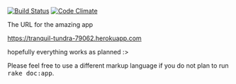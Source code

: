 [![Build Status](https://travis-ci.org/zamizmi/wadror2017.png)](https://travis-ci.org/zamizmi/wadror2017)
[![Code Climate](https://codeclimate.com/github/zamizmi/wadror2017.png)](https://codeclimate.com/github/zamizmi/wadror2017)

The URL for the amazing app

https://tranquil-tundra-79062.herokuapp.com

hopefully everything works as planned :>


Please feel free to use a different markup language if you do not plan to run
<tt>rake doc:app</tt>.
